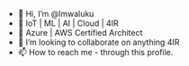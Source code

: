- 👋 Hi, I’m @lmwaluku
- 👀 IoT | ML | AI | Cloud | 4IR
- 🌱 Azure | AWS Certified Architect
- 💞️ I’m looking to collaborate on anything 4IR
- 📫 How to reach me - through this profile.

<!---
lmwaluku/lmwaluku is a ✨ special ✨ repository because its `README.md` (this file) appears on your GitHub profile.
You can click the Preview link to take a look at your changes.
--->
